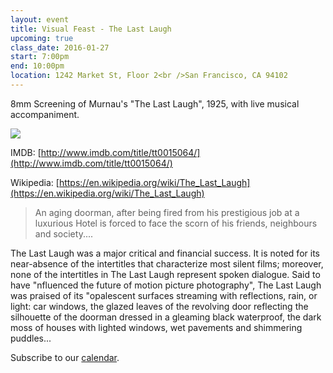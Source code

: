 ```yaml
---
layout: event
title: Visual Feast - The Last Laugh
upcoming: true
class_date: 2016-01-27
start: 7:00pm
end: 10:00pm
location: 1242 Market St, Floor 2<br />San Francisco, CA 94102
---
```


8mm Screening of Murnau's "The Last Laugh", 1925, with live musical accompaniment.

![](https://upload.wikimedia.org/wikipedia/en/0/0c/Lastlaughposter.jpg)

IMDB: [http://www.imdb.com/title/tt0015064/](http://www.imdb.com/title/tt0015064/)

Wikipedia: [https://en.wikipedia.org/wiki/The_Last_Laugh](https://en.wikipedia.org/wiki/The_Last_Laugh)

> An aging doorman, after being fired from his prestigious job at a luxurious Hotel is forced to face the scorn of his friends, neighbours and society....

The Last Laugh was a major critical and financial success.  It is noted for its near-absence of the intertitles that characterize most silent films; moreover, none of the intertitles in The Last Laugh represent spoken dialogue. Said to have "nfluenced the future of motion picture photography", The Last Laugh was praised of its "opalescent surfaces streaming with reflections, rain, or light: car windows, the glazed leaves of the revolving door reflecting the silhouette of the doorman dressed in a gleaming black waterproof, the dark moss of houses with lighted windows, wet pavements and shimmering puddles...

Subscribe to our [calendar](https://calendar.google.com/calendar/embed?src=gip0jbfv4sf08fb1rq14moicnc%40group.calendar.google.com&ctz=America/Los_Angeles).
